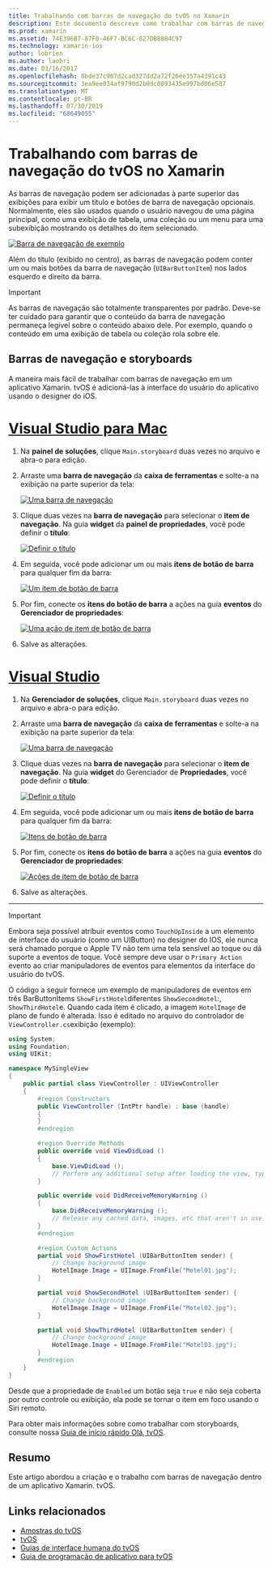 ```yaml
---
title: Trabalhando com barras de navegação do tvOS no Xamarin
description: Este documento descreve como trabalhar com barras de navegação em um aplicativo tvOS criado com o Xamarin. Ele aborda a configuração de barras de navegação em um storyboard e a resposta a eventos desses botões.
ms.prod: xamarin
ms.assetid: 74E396B7-87F0-46F7-BC6C-827DB8884C97
ms.technology: xamarin-ios
author: lobrien
ms.author: laobri
ms.date: 03/16/2017
ms.openlocfilehash: 8bde37c907d2cad327dd2a72f26ee357a4391c43
ms.sourcegitcommit: 3ea9ee034af9790d2b0dc0893435e997bd06e587
ms.translationtype: MT
ms.contentlocale: pt-BR
ms.lasthandoff: 07/30/2019
ms.locfileid: "68649055"
---
```

# <a name="working-with-tvos-navigation-bars-in-xamarin"></a>Trabalhando com barras de navegação do tvOS no Xamarin

As barras de navegação podem ser adicionadas à parte superior das exibições para exibir um título e botões de barra de navegação opcionais. Normalmente, eles são usados quando o usuário navegou de uma página principal, como uma exibição de tabela, uma coleção ou um menu para uma subexibição mostrando os detalhes do item selecionado.

[![](navigation-bars-images/navbar01.png "Barra de navegação de exemplo")](navigation-bars-images/navbar01.png#lightbox)

Além do título (exibido no centro), as barras de navegação podem conter um ou mais botões da barra de navegação (`UIBarButtonItem`) nos lados esquerdo e direito da barra.

> [!IMPORTANT]
> As barras de navegação são totalmente transparentes por padrão. Deve-se ter cuidado para garantir que o conteúdo da barra de navegação permaneça legível sobre o conteúdo abaixo dele. Por exemplo, quando o conteúdo em uma exibição de tabela ou coleção rola sobre ele.

<a name="Navigation-Bars-and-Storyboards" />

## <a name="navigation-bars-and-storyboards"></a>Barras de navegação e storyboards

A maneira mais fácil de trabalhar com barras de navegação em um aplicativo Xamarin. tvOS é adicioná-las à interface do usuário do aplicativo usando o designer do iOS.

# <a name="visual-studio-for-mactabmacos"></a>[Visual Studio para Mac](#tab/macos)

1. Na **painel de soluções**, clique `Main.storyboard` duas vezes no arquivo e abra-o para edição.
1. Arraste uma **barra de navegação** da **caixa de ferramentas** e solte-a na exibição na parte superior da tela: 

    [![](navigation-bars-images/navbar02.png "Uma barra de navegação")](navigation-bars-images/navbar02.png#lightbox)
1. Clique duas vezes na **barra de navegação** para selecionar o **item de navegação**. Na guia **widget** da **painel de propriedades**, você pode definir o **título**: 

    [![](navigation-bars-images/navbar03.png "Definir o título")](navigation-bars-images/navbar03.png#lightbox)
1. Em seguida, você pode adicionar um ou mais **itens de botão de barra** para qualquer fim da barra: 

    [![](navigation-bars-images/navbar04.png "Um item de botão de barra")](navigation-bars-images/navbar04.png#lightbox)
1. Por fim, conecte os **itens do botão de barra** a ações na guia **eventos** do **Gerenciador de propriedades**: 

    [![](navigation-bars-images/navbar05.png "Uma ação de item de botão de barra")](navigation-bars-images/navbar05.png#lightbox)
1. Salve as alterações.


# <a name="visual-studiotabwindows"></a>[Visual Studio](#tab/windows)


1. Na **Gerenciador de soluções**, clique `Main.storyboard` duas vezes no arquivo e abra-o para edição.
1. Arraste uma **barra de navegação** da **caixa de ferramentas** e solte-a na exibição na parte superior da tela: 

    [![](navigation-bars-images/navbar02-vs.png "Uma barra de navegação")](navigation-bars-images/navbar02-vs.png#lightbox)
1. Clique duas vezes na **barra de navegação** para selecionar o **item de navegação**. Na guia **widget** do Gerenciador de **Propriedades**, você pode definir o **título**: 

    [![](navigation-bars-images/navbar03-vs.png "Definir o título")](navigation-bars-images/navbar03-vs.png#lightbox)
1. Em seguida, você pode adicionar um ou mais **itens de botão de barra** para qualquer fim da barra: 

    [![](navigation-bars-images/navbar04-vs.png "Itens de botão de barra")](navigation-bars-images/navbar04-vs.png#lightbox)
1. Por fim, conecte os **itens do botão de barra** a ações na guia **eventos** do **Gerenciador de propriedades**: 

    [![](navigation-bars-images/navbar05-vs.png "Ações de item de botão de barra")](navigation-bars-images/navbar05-vs.png#lightbox)
1. Salve as alterações.


-----

> [!IMPORTANT]
> Embora seja possível atribuir eventos como `TouchUpInside` a um elemento de interface do usuário (como um UIButton) no designer do IOS, ele nunca será chamado porque o Apple TV não tem uma tela sensível ao toque ou dá suporte a eventos de toque. Você sempre deve usar o `Primary Action` evento ao criar manipuladores de eventos para elementos da interface do usuário do tvOS.

O código a seguir fornece um exemplo de manipuladores de eventos em três BarButtonItems `ShowFirstHotel`diferentes `ShowSecondHotel`:, `ShowThirdHotel`e. Quando cada item é clicado, a imagem `HotelImage` de plano de fundo é alterada. Isso é editado no arquivo do controlador de `ViewController.cs`exibição (exemplo):

```csharp
using System;
using Foundation;
using UIKit;

namespace MySingleView
{
    public partial class ViewController : UIViewController
    {
        #region Constructors
        public ViewController (IntPtr handle) : base (handle)
        {
        }
        #endregion

        #region Override Methods
        public override void ViewDidLoad ()
        {
            base.ViewDidLoad ();
            // Perform any additional setup after loading the view, typically from a nib.
        }

        public override void DidReceiveMemoryWarning ()
        {
            base.DidReceiveMemoryWarning ();
            // Release any cached data, images, etc that aren't in use.
        }
        #endregion

        #region Custom Actions
        partial void ShowFirstHotel (UIBarButtonItem sender) {
            // Change background image
            HotelImage.Image = UIImage.FromFile("Motel01.jpg");
        }

        partial void ShowSecondHotel (UIBarButtonItem sender) {
            // Change background image
            HotelImage.Image = UIImage.FromFile("Motel02.jpg");
        }

        partial void ShowThirdHotel (UIBarButtonItem sender) {
            // Change background image
            HotelImage.Image = UIImage.FromFile("Motel03.jpg");
        }
        #endregion
    }
}
```

Desde que a propriedade de `Enabled` um botão seja `true` e não seja coberta por outro controle ou exibição, ela pode se tornar o item em foco usando o Siri remoto.

Para obter mais informações sobre como trabalhar com storyboards, consulte nossa [Guia de início rápido Olá, tvOS](~/ios/tvos/get-started/hello-tvos.md). 

<a name="Summary" />

## <a name="summary"></a>Resumo

Este artigo abordou a criação e o trabalho com barras de navegação dentro de um aplicativo Xamarin. tvOS.



## <a name="related-links"></a>Links relacionados

- [Amostras do tvOS](https://docs.microsoft.com/samples/browse/?products=xamarin&term=Xamarin.iOS+tvOS)
- [tvOS](https://developer.apple.com/tvos/)
- [Guias de interface humana do tvOS](https://developer.apple.com/tvos/human-interface-guidelines/)
- [Guia de programação de aplicativo para tvOS](https://developer.apple.com/library/prerelease/tvos/documentation/General/Conceptual/AppleTV_PG/)

